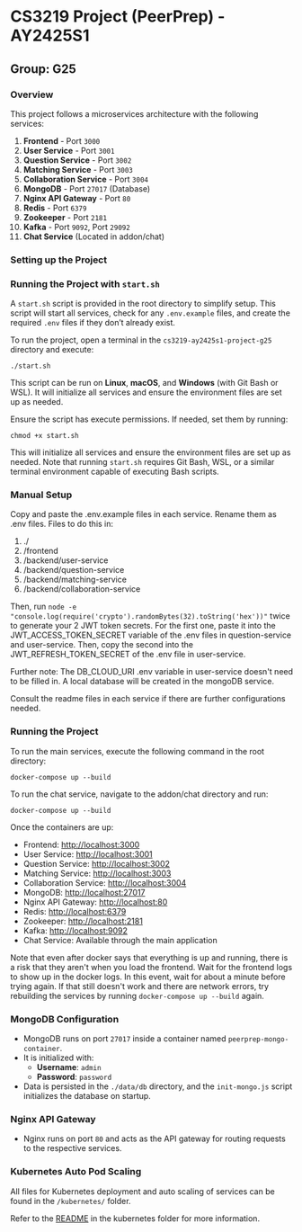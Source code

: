 # CS3219 Project (PeerPrep) - AY2425S1
## Group: G25

### Overview
This project follows a microservices architecture with the following services:
1. **Frontend** - Port `3000`
2. **User Service** - Port `3001`
3. **Question Service** - Port `3002` 
4. **Matching Service** - Port `3003`
5. **Collaboration Service** - Port `3004`
6. **MongoDB** - Port `27017` (Database)
7. **Nginx API Gateway** - Port `80`
8. **Redis** - Port `6379`
9. **Zookeeper** - Port `2181`
10. **Kafka** - Port `9092`, Port `29092`
11. **Chat Service** (Located in addon/chat)

### Setting up the Project

### Running the Project with `start.sh`

A `start.sh` script is provided in the root directory to simplify setup. This script will start all services, check for any `.env.example` files, and create the required `.env` files if they don’t already exist.

To run the project, open a terminal in the `cs3219-ay2425s1-project-g25` directory and execute:

    ./start.sh

This script can be run on **Linux**, **macOS**, and **Windows** (with Git Bash or WSL). It will initialize all services and ensure the environment files are set up as needed. 

Ensure the script has execute permissions. If needed, set them by running:

    chmod +x start.sh


This will initialize all services and ensure the environment files are set up as needed. Note that running `start.sh` requires Git Bash, WSL, or a similar terminal environment capable of executing Bash scripts.

### Manual Setup
Copy and paste the .env.example files in each service. Rename them as .env files.
Files to do this in:
1. ./
2. /frontend
3. /backend/user-service
4. /backend/question-service
5. /backend/matching-service
6. /backend/collaboration-service

Then, run `node -e "console.log(require('crypto').randomBytes(32).toString('hex'))"` twice to generate
your 2 JWT token secrets. For the first one, paste it into the JWT_ACCESS_TOKEN_SECRET variable of
the .env files in question-service and user-service. Then, copy the second into the
JWT_REFRESH_TOKEN_SECRET of the .env file in user-service. 

Further note: The DB_CLOUD_URI .env variable in user-service doesn't need to be filled in. A local
database will be created in the mongoDB service. 

Consult the readme files in each service if there are further configurations needed.

### Running the Project

To run the main services, execute the following command in the root directory:

`docker-compose up --build`

To run the chat service, navigate to the addon/chat directory and run:

`docker-compose up --build`

Once the containers are up:
- Frontend: [http://localhost:3000](http://localhost:3000)
- User Service: [http://localhost:3001](http://localhost:3001)
- Question Service: [http://localhost:3002](http://localhost:3002)
- Matching Service: [http://localhost:3003](http://localhost:3003)
- Collaboration Service: [http://localhost:3004](http://localhost:3004)
- MongoDB: [http://localhost:27017](http://localhost:27017)
- Nginx API Gateway: [http://localhost:80](http://localhost:80)
- Redis: [http://localhost:6379](http://localhost:6379)
- Zookeeper: [http://localhost:2181](http://localhost:2181)
- Kafka: [http://localhost:9092](http://localhost:9092)
- Chat Service: Available through the main application

Note that even after docker says that everything is up and running, there is a risk that they aren't when you load the frontend. Wait for the frontend logs to show up in the docker logs.
In this event, wait for about a minute before trying again. If that still doesn't work and there are network errors, try
rebuilding the services by running `docker-compose up --build` again.

### MongoDB Configuration

- MongoDB runs on port `27017` inside a container named `peerprep-mongo-container`.
- It is initialized with:
  - **Username**: `admin`
  - **Password**: `password`
- Data is persisted in the `./data/db` directory, and the `init-mongo.js` script initializes the database on startup.

### Nginx API Gateway

- Nginx runs on port `80` and acts as the API gateway for routing requests to the respective services.

### Kubernetes Auto Pod Scaling

All files for Kubernetes deployment and auto scaling of services can be found in the `/kubernetes/` folder.

Refer to the [README](/kubernetes/README.md) in the kubernetes folder for more information.
